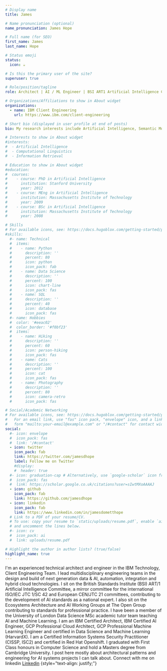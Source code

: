 ```yaml
---
# Display name
title: James

# Name pronunciation (optional)
name_pronunciation: James Hope

# Full name (for SEO)
first_name: James
last_name: Hope

# Status emoji
status:
  icon: ☕️

# Is this the primary user of the site?
superuser: true

# Role/position/tagline
role: Architect | AI / ML Engineer | BSI ART1 Artificial Intelligence Committee Member | Follow me for updates on building trustworthy AI

# Organizations/Affiliations to show in About widget
organizations:
  - name: IBM Client Engineering
    url: https://www.ibm.com/client-engineering

# Short bio (displayed in user profile at end of posts)
bio: My research interests include Artificial Intelligence, Semantic Models and Distributed Systems.

# Interests to show in About widget
#interests:
#  - Artificial Intelligence
#  - Computational Linguistics
#  - Information Retrieval

# Education to show in About widget
#education:
#  courses:
#    - course: PhD in Artificial Intelligence
#      institution: Stanford University
#      year: 2012
#    - course: MEng in Artificial Intelligence
#      institution: Massachusetts Institute of Technology
#      year: 2009
#    - course: BSc in Artificial Intelligence
#      institution: Massachusetts Institute of Technology
#      year: 2008

# Skills
# For available icons, see: https://docs.hugoblox.com/getting-started/page-builder/#icons
#skills:
  #- name: Technical
  #  items:
  #    - name: Python
  #      description: ''
  #      percent: 80
  #      icon: python
  #      icon_pack: fab
  #    - name: Data Science
  #      description: ''
  #      percent: 100
  #      icon: chart-line
  #      icon_pack: fas
  #    - name: SQL
  #      description: ''
  #      percent: 40
  #      icon: database
  #      icon_pack: fas
  #- name: Hobbies
  #  color: '#eeac02'
  #  color_border: '#f0bf23'
  #  items:
  #    - name: Hiking
  #      description: ''
  #      percent: 60
  #      icon: person-hiking
  #      icon_pack: fas
  #    - name: Cats
  #      description: ''
  #      percent: 100
  #      icon: cat
  #      icon_pack: fas
  #    - name: Photography
  #      description: ''
  #      percent: 80
  #      icon: camera-retro
  #      icon_pack: fas

# Social/Academic Networking
# For available icons, see: https://docs.hugoblox.com/getting-started/page-builder/#icons
#   For an email link, use "fas" icon pack, "envelope" icon, and a link in the
#   form "mailto:your-email@example.com" or "/#contact" for contact widget.
social:
  #- icon: envelope
  #  icon_pack: fas
  #  link: '/#contact'
  - icon: twitter
    icon_pack: fab
    link: https://twitter.com/jamesdhope
    label: Follow me on Twitter
    #display:
    #  header: true
  #- icon: graduation-cap # Alternatively, use `google-scholar` icon from `ai` icon pack
  #  icon_pack: fas
  #  link: https://scholar.google.co.uk/citations?user=sIwtMXoAAAAJ
  - icon: github
    icon_pack: fab
    link: https://github.com/jamesdhope
  - icon: linkedin
    icon_pack: fab
    link: https://www.linkedin.com/in/jamesdometthope
  # Link to a PDF of your resume/CV.
  # To use: copy your resume to `static/uploads/resume.pdf`, enable `ai` icons in `params.yaml`,
  # and uncomment the lines below.
  #- icon: cv
  #  icon_pack: ai
  #  link: uploads/resume.pdf

# Highlight the author in author lists? (true/false)
highlight_name: true
---
```


I'm an experienced technical architect and engineer in the IBM Technology, Client Engineering Team. I lead multidisciplinary engineering teams in the design and build of next generation data & AI, automation, integration and hybrid cloud technologies. I sit on the British Standards Institute (BSI) ART/1 Artificial Intelligence Committee, a mirror committee for the international ISO/IEC JTC 1/SC 42 and European CEN/JTC 21 committees, contributing to the development of AI standards as a national expert. I also sit on the Ecosystems Architecture and AI Working Groups at The Open Group contributing to standards for professional practice. I have been a member of the University of London Data Science MSc academic tutor team teaching AI and Machine Learning. I am an IBM Certified Architect, IBM Certified AI Engineer, GCP Professional Cloud Architect, GCP Professional Machine Learning Engineer and certified in Data Science and Machine Learning (HarvardX). I am a Certified Information Systems Security Practitioner (CISSP, ISC2) and certified in Red Hat Openshift. I graduated with First Class honours in Computer Science and hold a Masters degree from Cambridge University. I post here mostly about architectural patterns and engineering for AI systems projects I can talk about. Connect with me on linkedin [Linkedin](https://www.linkedin.com/in/jamesdometthope/)
{style="text-align: justify;"}